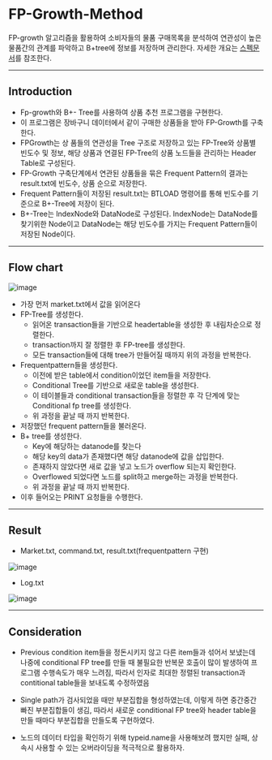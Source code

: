 # FP-Growth-Method
FP-growth 알고리즘을 활용하여 소비자들의 물품 구매목록을 분석하여 연관성이 높은 물품간의 관계를 파악하고 B+tree에 정보를 저장하며 관리한다.
자세한 개요는 [스펙문서](Project_spec.pdf)를 참조한다.

---

## Introduction

* Fp-growth와 B+- Tree를 사용하여 상품 추천 프로그램을 구현한다.
* 이 프로그램은 장바구니 데이터에서 같이 구매한 상품들을 받아 FP-Growth를 구축한다.
* FPGrowth는 상 품들의 연관성을 Tree 구조로 저장하고 있는 FP-Tree와 상품별 빈도수 및 정보, 해당 상품과 연결된 FP-Tree의 상품 노드들을 관리하는 Header Table로 구성된다.
* FP-Growth 구축단계에서 연관된 상품들을 묶은 Frequent Pattern의 결과는 result.txt에 빈도수, 상품 순으로 저장한다.
* Frequent Pattern들이 저장된 result.txt는 BTLOAD 명령어를 통해 빈도수를 기준으로 B+-Tree에 저장이 된다.
* B+-Tree는 IndexNode와 DataNode로 구성된다. IndexNode는 DataNode를 찾기위한 Node이고 DataNode는 해당 빈도수를 가지는 Frequent Pattern들이 저장된 Node이다.


---

## Flow chart

![image](https://user-images.githubusercontent.com/67624104/118356715-947d2380-b5b1-11eb-8e90-eea61c3416cf.png)


- 가장 먼저 market.txt에서 값을 읽어온다
- FP-Tree를 생성한다.
  * 읽어온 transaction들을 기반으로 headertable을 생성한 후 내림차순으로 정렬한다.
  * transaction까지 잘 정렬한 후 FP-tree를 생성한다.
  * 모든 transaction들에 대해 tree가 만들어질 때까지 위의 과정을 반복한다.
- Frequentpattern들을 생성한다.
  * 이전에 받은 table에서 condition이었던 item들을 저장한다.
  * Conditional Tree를 기반으로 새로운 table을 생성한다.
  * 이 테이블들과 conditional transaction들을 정렬한 후 각 단계에 맞는 Conditional fp tree를 생성한다.
  * 위 과정을 끝날 때 까지 반복한다.
- 저장했던 frequent pattern들을 불러온다.
- B+ tree를 생성한다.
  * Key에 해당하는 datanode를 찾는다
  * 해당 key의 data가 존재했다면 해당 datanode에 값을 삽입한다.
  * 존재하지 않았다면 새로 값을 넣고 노드가 overflow 되는지 확인한다.
  * Overflowed 되었다면 노드를 split하고 merge하는 과정을 반복한다.
  * 위 과정을 끝날 때 까지 반복한다.
- 이후 들어오는 PRINT 요청들을 수행한다.


---


## Result

* Market.txt, command.txt, result.txt(frequentpattern 구현)

![image](https://user-images.githubusercontent.com/67624104/118360206-9222c580-b5c1-11eb-9d1c-b3369a53c595.png)



* Log.txt


![image](https://user-images.githubusercontent.com/67624104/118360229-ab2b7680-b5c1-11eb-9d5b-06acc3f06b29.png)



---


## Consideration

* Previous condition item들을 정돈시키지 않고 다른 item들과 섞어서 보냈는데 나중에 conditional FP tree를 만들 때 불필요한 반복문 호출이 많이 발생하여 프로그램 수행속도가 매우 느려짐, 따라서 인자로 최대한 정렬된 transaction과 contitional table들을 보내도록 수정하였음

* Single path가 검사되었을 때만 부분집합을 형성하였는데, 이렇게 하면 중간중간 빠진 부분집합들이 생김, 따라서 새로운 conditional FP tree와 header table을 만들 때마다 부분집합을 만들도록 구현하였다.

* 노드의 데이터 타입을 확인하기 위해 typeid.name을 사용해보려 했지만 실패, 상속시 사용할 수 있는 오버라이딩을 적극적으로 활용하자. 
